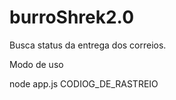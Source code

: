 # burroShrek2.0
Busca status da entrega dos correios.

Modo de uso 

node app.js CODIOG_DE_RASTREIO
